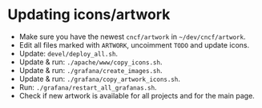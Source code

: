 # Updating icons/artwork

- Make sure you have the newest `cncf/artwork` in `~/dev/cncf/artwork`.
- Edit all files marked with `ARTWORK`, uncoimment `TODO` and update icons.
- Update: `devel/deploy_all.sh`.
- Update & run: `./apache/www/copy_icons.sh`.
- Update & run: `./grafana/create_images.sh`.
- Update & run: `./grafana/copy_artwork_icons.sh`.
- Run: `./grafana/restart_all_grafanas.sh`.
- Check if new artwork is available for all projects and for the main page.
